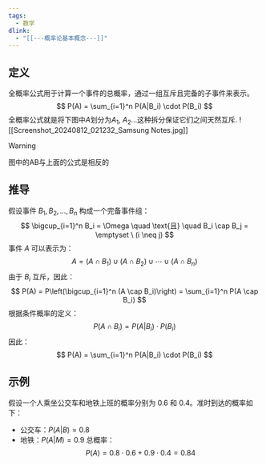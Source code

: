 ```yaml
---
tags:
  - 数学
dlink:
  - "[[---概率论基本概念---]]"
---
```

## 定义
全概率公式用于计算一个事件的总概率，通过一组互斥且完备的子事件来表示。
$$
P(A) = \sum_{i=1}^n P(A|B_i) \cdot P(B_i)
$$
全概率公式就是将下图中$A$划分为$A_1$, $A_2$...这种拆分保证它们之间天然互斥. 
![[Screenshot_20240812_021232_Samsung Notes.jpg]]

> [!warning] 
> 图中的AB与上面的公式是相反的


## 推导
假设事件 $B_1, B_2, \ldots, B_n$ 构成一个完备事件组：
$$
\bigcup_{i=1}^n B_i = \Omega \quad \text{且} \quad B_i \cap B_j = \emptyset \ (i \neq j)
$$
事件 $A$ 可以表示为：
$$
A = (A \cap B_1) \cup (A \cap B_2) \cup \cdots \cup (A \cap B_n)
$$
由于 $B_i$ 互斥，因此：
$$
P(A) = P\left(\bigcup_{i=1}^n (A \cap B_i)\right) = \sum_{i=1}^n P(A \cap B_i)
$$
根据条件概率的定义：
$$
P(A \cap B_i) = P(A|B_i) \cdot P(B_i)
$$
因此：
$$
P(A) = \sum_{i=1}^n P(A|B_i) \cdot P(B_i)
$$

## 示例
假设一个人乘坐公交车和地铁上班的概率分别为 $0.6$ 和 $0.4$。准时到达的概率如下：
- 公交车：$P(A|B) = 0.8$
- 地铁：$P(A|M) = 0.9$
总概率：
$$
P(A) = 0.8 \cdot 0.6 + 0.9 \cdot 0.4 = 0.84
$$
